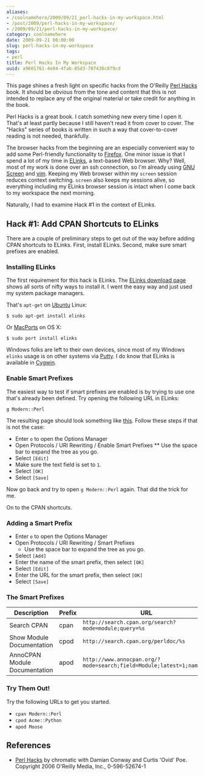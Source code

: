 ```yaml
---
aliases:
- /coolnamehere/2009/09/21_perl-hacks-in-my-workspace.html
- /post/2009/perl-hacks-in-my-workspace/
- /2009/09/21/perl-hacks-in-my-workspace/
category: coolnamehere
date: 2009-09-21 00:00:00
slug: perl-hacks-in-my-workspace
tags:
- perl
title: Perl Hacks In My Workspace
uuid: a9601761-4e04-4fab-85d3-707430c079cd
---
```


This page shines a fresh light on specific hacks from the O'Reilly [Perl 
Hacks](http://oreilly.com/catalog/9780596526740/) book. It should be obvious
from the tone and content that this is not intended to replace any of the 
original material or take credit for anything in the book. 
<!--more-->

Perl Hacks is a great book. I catch something new every time I open it. That's 
at least partly because I still haven't read it from cover to cover. The "Hacks" 
series of books is written in such a way that cover-to-cover reading is not 
needed, thankfully.

[GNU Screen]: /post/2007/01/gnu-screen
[Vim]: /tags/vim/
[Firefox]: https://www.mozilla.org/en-US/firefox/new/

The browser hacks from the beginning are an especially convenient way 
to add some Perl-friendly functionality to [Firefox][].
One minor issue is that I spend a lot of my time in [ELinks](http://elinks.cz/), 
a text-based Web browser. Why? Well, most of my work is done over an ssh
connection, so I'm already using [GNU Screen][] and [vim][]. Keeping my Web
browser within my `screen` session reduces context switching. `screen` also
keeps my sessions alive, so everything including my ELinks browser session is
intact when I come back to my workspace the next morning.

Naturally, I had to examine Hack #1 in the context of ELinks.

## Hack #1: Add CPAN Shortcuts to ELinks

There are a couple of preliminary steps to get out of the way before adding
CPAN shortcuts to ELinks. First, install ELinks. Second, make sure smart
prefixes are enabled.

### Installing ELinks

The first requirement for this hack is ELinks. The [ELinks
download page](http://elinks.cz/download.html) shows all sorts of nifty ways to
install it. I went the easy way and just used my system package managers.

That's `apt-get` on [Ubuntu](http://www.ubuntu.com) Linux:

    $ sudo apt-get install elinks

Or [MacPorts](http://www.macports.org/) on OS X:

    $ sudo port install elinks

[Cygwin]: /post/2004/07/cygwin

Windows folks are left to their own devices, since most of my Windows `elinks` 
usage is on other systems via [Putty](http://www.chiark.greenend.org.uk/~sgtatham/putty/).
I do know that ELinks is available in [Cygwin][].

### Enable Smart Prefixes

The easiest way to test if smart prefixes are enabled is by trying to use
one that's already been defined. Try opening the following URL in ELinks:

    g Modern::Perl

The resulting page should look something like [this](http://www.google.com/search?q=Modern%3a%3aPerl&btnG=Google+Search).
Follow these steps if that is not the case:

* Enter `o` to open the Options Manager
* Open Protocols / URI Rewriting / Enable Smart Prefixes
** Use the space bar to expand the tree as you go.
* Select `[Edit]`
* Make sure the text field is set to `1`.
* Select `[OK]`
* Select `[Save]`

Now go back and try to open `g Modern::Perl` again. That did the trick for me.

On to the CPAN shortcuts.

### Adding a Smart Prefix

* Enter `o` to open the Options Manager
* Open Protocols / URI Rewriting / Smart Prefixes
  * Use the space bar to expand the tree as you go.
* Select `[Add]`
* Enter the name of the smart prefix, then select `[OK]`
* Select `[Edit]`
* Enter the URL for the smart prefix, then select `[OK]`
* Select `[Save]`

### The Smart Prefixes

Description                   | Prefix | URL 
------------------------------|--------|-------------------------------------------------------------------
Search CPAN                   | cpan   | `http://search.cpan.org/search?mode=module;query=%s`
Show Module Documentation     | cpod   | `http://search.cpan.org/perldoc/%s`
AnnoCPAN Module Documentation | apod   | `http://www.annocpan.org/?mode=search;field=Module;latest=1;name=%s`

### Try Them Out!

Try the following URLs to get you started.

* `cpan Modern::Perl`
* `cpod Acme::Python`
* `apod Moose`

## References

* [Perl Hacks](http://oreilly.com/catalog/9780596526740/) by chromatic with 
  Damian Conway and Curtis 'Ovid' Poe. Copyright 2006 O'Reilly Media, Inc., 0-596-52674-1